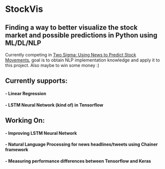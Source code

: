 # StockVis

## Finding a way to better visualize the stock market and possible predictions in Python using ML/DL/NLP

Currently competing in [Two Sigma: Using News to Predict Stock Movements](https://www.kaggle.com/c/two-sigma-financial-news/data), goal is to obtain NLP implementation knowledge and apply it to this project. Also maybe to win some money :)


## Currently supports:
#### - Linear Regression
#### - LSTM Neural Network (kind of) in Tensorflow

## Working On:
#### - Improving LSTM Neural Network
#### - Natural Language Processing for news headlines/tweets using Chainer framework
#### - Measuring performance differences between Tensorflow and Keras


